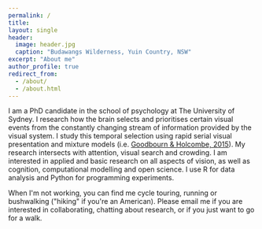 ```yaml
---
permalink: /
title: 
layout: single
header:
  image: header.jpg
  caption: "Budawangs Wilderness, Yuin Country, NSW"
excerpt: "About me"
author_profile: true
redirect_from: 
  - /about/
  - /about.html
---
```


I am a PhD candidate in the school of psychology at The University of Sydney. I research how the brain selects and prioritises certain visual events from the constantly changing stream of information provided by the visual system. I study this temporal selection using rapid serial visual presentation and mixture models (i.e. [Goodbourn & Holcombe, 2015](http://www.psych.usyd.edu.au/staff/alexh/research/papers/GoodbournHolcombe2015_Postprint_1_0.pdf)). My research intersects with attention, visual search and crowding. I am interested in applied and basic research on all aspects of vision, as well as cognition, computational modelling and open science. I use R for data analysis and Python for programming experiments. 


When I'm not working, you can find me cycle touring, running or bushwalking ("hiking" if you're an American). Please email me if you are interested in collaborating, chatting about research, or if you just want to go for a walk. 

